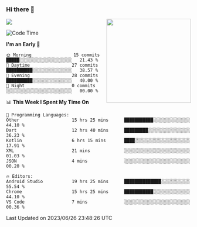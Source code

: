 ### Hi there 👋

![](https://metrics.lecoq.io/itaowu?template=classic&config.timezone=Asia%2FShanghai)
<img align='right' src="https://media.giphy.com/media/M9gbBd9nbDrOTu1Mqx/giphy.gif" width="230">

<!--START_SECTION:waka-->
![Code Time](http://img.shields.io/badge/Code%20Time-126%20hrs%2058%20mins-blue)

**I'm an Early 🐤** 

```text
🌞 Morning                15 commits          █████░░░░░░░░░░░░░░░░░░░░   21.43 % 
🌆 Daytime                27 commits          ██████████░░░░░░░░░░░░░░░   38.57 % 
🌃 Evening                28 commits          ██████████░░░░░░░░░░░░░░░   40.00 % 
🌙 Night                  0 commits           ░░░░░░░░░░░░░░░░░░░░░░░░░   00.00 % 
```


📊 **This Week I Spent My Time On** 

```text
💬 Programming Languages: 
Other                    15 hrs 25 mins      ███████████░░░░░░░░░░░░░░   44.10 % 
Dart                     12 hrs 40 mins      █████████░░░░░░░░░░░░░░░░   36.23 % 
Kotlin                   6 hrs 15 mins       ████░░░░░░░░░░░░░░░░░░░░░   17.91 % 
XML                      21 mins             ░░░░░░░░░░░░░░░░░░░░░░░░░   01.03 % 
JSON                     4 mins              ░░░░░░░░░░░░░░░░░░░░░░░░░   00.20 % 

🔥 Editors: 
Android Studio           19 hrs 25 mins      ██████████████░░░░░░░░░░░   55.54 % 
Chrome                   15 hrs 25 mins      ███████████░░░░░░░░░░░░░░   44.10 % 
VS Code                  7 mins              ░░░░░░░░░░░░░░░░░░░░░░░░░   00.36 % 
```


 Last Updated on 2023/06/26 23:48:26 UTC
<!--END_SECTION:waka-->

<!--
**itaowu/itaowu** is a ✨ _special_ ✨ repository because its `README.md` (this file) appears on your GitHub profile.

Here are some ideas to get you started:

- 🔭 I’m currently working on ...
- 🌱 I’m currently learning ...
- 👯 I’m looking to collaborate on ...
- 🤔 I’m looking for help with ...
- 💬 Ask me about ...
- 📫 How to reach me: ...
- 😄 Pronouns: ...
- ⚡ Fun fact: ...
-->
